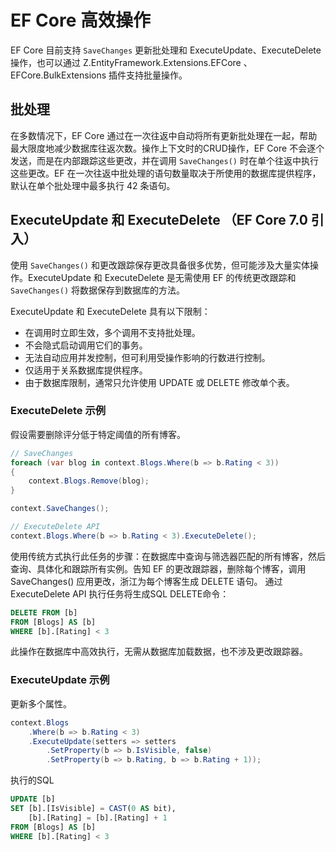 # EF Core 高效操作

EF Core 目前支持 `SaveChanges` 更新批处理和 ExecuteUpdate、ExecuteDelete 操作，也可以通过
 Z.EntityFramework.Extensions.EFCore 、EFCore.BulkExtensions 插件支持批量操作。

## 批处理

在多数情况下，EF Core 通过在一次往返中自动将所有更新批处理在一起，帮助最大限度地减少数据库往返次数。操作上下文时的CRUD操作，EF Core 不会逐个发送，而是在内部跟踪这些更改，并在调用 `SaveChanges()` 时在单个往返中执行这些更改。EF 在一次往返中批处理的语句数量取决于所使用的数据库提供程序，默认在单个批处理中最多执行 42 条语句。

## ExecuteUpdate 和 ExecuteDelete （EF Core 7.0 引入）
使用 `SaveChanges()` 和更改跟踪保存更改具备很多优势，但可能涉及大量实体操作。ExecuteUpdate 和 ExecuteDelete 是无需使用 EF 的传统更改跟踪和 `SaveChanges()` 将数据保存到数据库的方法。

ExecuteUpdate 和 ExecuteDelete 具有以下限制：
- 在调用时立即生效，多个调用不支持批处理。
- 不会隐式启动调用它们的事务。
- 无法自动应用并发控制，但可利用受操作影响的行数进行控制。
- 仅适用于关系数据库提供程序。
- 由于数据库限制，通常只允许使用 UPDATE 或 DELETE 修改单个表。

### ExecuteDelete 示例
假设需要删除评分低于特定阈值的所有博客。
```csharp
// SaveChanges
foreach (var blog in context.Blogs.Where(b => b.Rating < 3))
{
    context.Blogs.Remove(blog);
}

context.SaveChanges();

// ExecuteDelete API
context.Blogs.Where(b => b.Rating < 3).ExecuteDelete();
```
使用传统方式执行此任务的步骤：在数据库中查询与筛选器匹配的所有博客，然后查询、具体化和跟踪所有实例。告知 EF 的更改跟踪器，删除每个博客，调用 SaveChanges() 应用更改，浙江为每个博客生成 DELETE 语句。
通过 ExecuteDelete API 执行任务将生成SQL DELETE命令：
```sql
DELETE FROM [b]
FROM [Blogs] AS [b]
WHERE [b].[Rating] < 3
```
此操作在数据库中高效执行，无需从数据库加载数据，也不涉及更改跟踪器。

### ExecuteUpdate 示例
更新多个属性。
```csharp
context.Blogs
    .Where(b => b.Rating < 3)
    .ExecuteUpdate(setters => setters
        .SetProperty(b => b.IsVisible, false)
        .SetProperty(b => b.Rating, b => b.Rating + 1));
```
执行的SQL
```sql
UPDATE [b]
SET [b].[IsVisible] = CAST(0 AS bit),
    [b].[Rating] = [b].[Rating] + 1
FROM [Blogs] AS [b]
WHERE [b].[Rating] < 3
```

